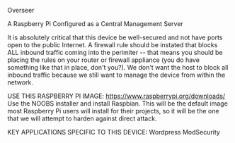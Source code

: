 
Overseer


A Raspberry Pi Configured as a Central Management Server

It is absolutely critical that this device be well-secured and not have ports
open to the public Internet. A firewall rule should be instated that blocks ALL
inbound traffic coming into the perimiter -- that means you should be placing
the rules on your router or firewall appliance (you do have something like that
in place, don't you?). We don't want the host to block all inbound traffic
because we still want to manage the device from within the network.

USE THIS RASPBERRY PI IMAGE:
https://www.raspberrypi.org/downloads/
Use the NOOBS installer and install Raspbian. This will be the default image
most Raspberry Pi users will install for their projects, so it will be the one
that we will attempt to harden against direct attack.

KEY APPLICATIONS SPECIFIC TO THIS DEVICE:
Wordpress
ModSecurity